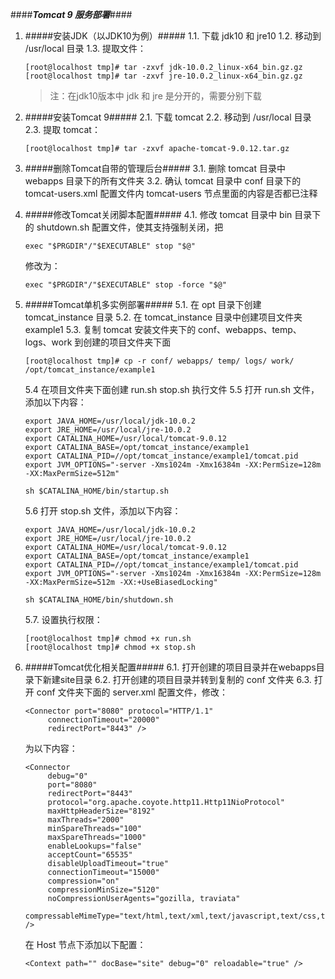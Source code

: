 ####***Tomcat 9 服务部署***####


1. #####安装JDK（以JDK10为例）#####
     1.1. 下载 jdk10 和 jre10
     1.2. 移动到 /usr/local 目录
     1.3. 提取文件：
     ```
     [root@localhost tmp]# tar -zxvf jdk-10.0.2_linux-x64_bin.gz.gz
     [root@localhost tmp]# tar -zxvf jre-10.0.2_linux-x64_bin.gz.gz
     ```
     > 注：在jdk10版本中 jdk 和 jre 是分开的，需要分别下载

2. #####安装Tomcat 9#####
     2.1. 下载 tomcat
     2.2. 移动到 /usr/local 目录
     2.3. 提取 tomcat：
     ```
     [root@localhost tmp]# tar -zxvf apache-tomcat-9.0.12.tar.gz

     ```

3. #####删除Tomcat自带的管理后台#####
     3.1. 删除 tomcat 目录中 webapps 目录下的所有文件夹
     3.2. 确认 tomcat 目录中 conf 目录下的 tomcat-users.xml 配置文件内 tomcat-users 节点里面的内容是否都已注释
     
4. #####修改Tomcat关闭脚本配置#####
     4.1. 修改 tomcat 目录中 bin 目录下的 shutdown.sh 配置文件，使其支持强制关闭，把
     ```
     exec "$PRGDIR"/"$EXECUTABLE" stop "$@"
     ```
     修改为：
     ```
     exec "$PRGDIR"/"$EXECUTABLE" stop -force "$@"
     ```

5. #####Tomcat单机多实例部署#####
     5.1. 在 opt 目录下创建 tomcat_instance 目录
     5.2. 在 tomcat_instance 目录中创建项目文件夹 example1
     5.3. 复制 tomcat 安装文件夹下的 conf、webapps、temp、logs、work 到创建的项目文件夹下面
     ```
     [root@localhost tmp]# cp -r conf/ webapps/ temp/ logs/ work/ /opt/tomcat_instance/example1

     ```
     5.4 在项目文件夹下面创建 run.sh stop.sh 执行文件
     5.5 打开 run.sh 文件，添加以下内容：
     ```
     export JAVA_HOME=/usr/local/jdk-10.0.2
     export JRE_HOME=/usr/local/jre-10.0.2
     export CATALINA_HOME=/usr/local/tomcat-9.0.12
     export CATALINA_BASE=/opt/tomcat_instance/example1
     export CATALINA_PID=//opt/tomcat_instance/example1/tomcat.pid
     export JVM_OPTIONS="-server -Xms1024m -Xmx16384m -XX:PermSize=128m -XX:MaxPermSize=512m"

     sh $CATALINA_HOME/bin/startup.sh
     ```
     5.6 打开 stop.sh 文件，添加以下内容：
     ```
     export JAVA_HOME=/usr/local/jdk-10.0.2
     export JRE_HOME=/usr/local/jre-10.0.2
     export CATALINA_HOME=/usr/local/tomcat-9.0.12
     export CATALINA_BASE=/opt/tomcat_instance/example1
     export CATALINA_PID=//opt/tomcat_instance/example1/tomcat.pid
     export JVM_OPTIONS="-server -Xms1024m -Xmx16384m -XX:PermSize=128m -XX:MaxPermSize=512m -XX:+UseBiasedLocking"

     sh $CATALINA_HOME/bin/shutdown.sh
     ```
     5.7. 设置执行权限：
     ```
     [root@localhost tmp]# chmod +x run.sh
     [root@localhost tmp]# chmod +x stop.sh
     ```
     
6. #####Tomcat优化相关配置#####
     6.1. 打开创建的项目目录并在webapps目录下新建site目录
     6.2. 打开创建的项目目录并转到复制的 conf 文件夹
     6.3. 打开 conf 文件夹下面的 server.xml 配置文件，修改：
     ```
     <Connector port="8080" protocol="HTTP/1.1"
          connectionTimeout="20000"
          redirectPort="8443" />
     ```
     为以下内容：
     ```
     <Connector
          debug="0"
          port="8080"
          redirectPort="8443"
          protocol="org.apache.coyote.http11.Http11NioProtocol"
          maxHttpHeaderSize="8192"
          maxThreads="2000"
          minSpareThreads="100"
          maxSpareThreads="1000"
          enableLookups="false"
          acceptCount="65535"
          disableUploadTimeout="true"
          connectionTimeout="15000"
          compression="on"
          compressionMinSize="5120"
          noCompressionUserAgents="gozilla, traviata"
          compressableMimeType="text/html,text/xml,text/javascript,text/css,text/plain,application/javascript,application/json" />
     ```
     在 Host 节点下添加以下配置：
     ```
     <Context path="" docBase="site" debug="0" reloadable="true" />
     ```
     